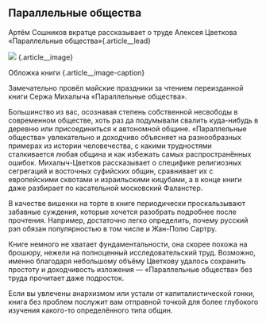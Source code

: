 ## Параллельные общества

Артём Сошников вкратце рассказывает о труде Алексея Цветкова «Параллельные общества»{.article\_\_lead}

![][image-1] {.article\_\_image}

Обложка книги {.article\_\_image-caption}

Замечательно провёл майские праздники за чтением переизданной книги Сержа Михалыча «Параллельные общества».

Большинство из вас, осознавая степень собственной несвободы в современном обществе, хоть раз да подумывали свалить куда-нибудь в деревню или присоединиться к автономной общине. «Параллельные общества» увлекательно и доходчиво объясняет на разнообразных примерах из истории человечества, с какими трудностями сталкивается любая община и как избежать самых распространённых ошибок. Михалыч-Цветков рассказывает о специфике религиозных сегрегаций и восточных суфийских общин, сравнивает их с европейскими сквотами и израильскими кицубами, а в конце книги даже разбирает по касательной московский Фаланстер.

В качестве вишенки на торте в книге периодически проскальзывают забавные суждения, которые хочется разобрать подробнее после прочтения. Например, достаточно легко определить, почему русский рэп обязан популярностью в том числе и Жан-Полю Сартру.

Книге немного не хватает фундаментальности, она скорее похожа на брошюру, нежели на полноценный исследовательский труд. Возможно, именно благодаря небольшому объёму Цветкову удалось сохранить простоту и доходчивость изложения — «Параллельные общества» без труда прочитает даже подросток.

Если вы увлечены анархизмом или устали от капиталистической гонки, книга без проблем послужит вам отправной точкой для более глубокого изучения какого-то определённого типа общин.

[image-1]:	http://sayocean.me/avatars/parallels.jpg